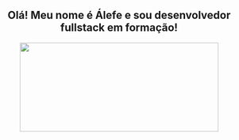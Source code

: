 ## <div align="center"> Olá! Meu nome é Álefe e sou desenvolvedor fullstack em formação!
</div>
<div align="center">
<img height="180em" width="400em" src="https://github-readme-stats.vercel.app/api/top-langs/?usarname=Alephmihaelis&layout=compact&langs_count=7&theme=github_dark"/>
